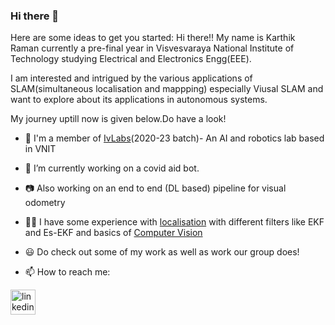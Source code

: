 ### Hi there 👋

<!--
**karthik101200/karthik101200** is a ✨ _special_ ✨ repository because its `README.md` (this file) appears on your GitHub profile.
-->

Here are some ideas to get you started:
Hi there!! My name is Karthik Raman currently a pre-final year in Visvesvaraya National Institute of Technology studying Electrical and Electronics Engg(EEE).


I am interested and intrigued by the various applications of SLAM(simultaneous localisation and mappping) especially Viusal SLAM and want to explore about its applications in autonomous systems.  

My journey uptill now is given below.Do have a look!


- 🏫 I'm a member of [IvLabs](https://www.ivlabs.in/)(2020-23 batch)- An AI and robotics lab based in VNIT
- 🤖 I’m currently working on a covid aid bot. 
- 📷 Also working on an end to end (DL based) pipeline for visual odometry
- 🧑‍💼 I have some experience with [localisation](https://github.com/karthik101200/ekf) with different filters like EKF and Es-EKF and basics of [Computer Vision](https://github.com/karthik101200/cv-)
- 😃 Do check out some of my work as well as work our group does!


- 📫 How to reach me: 


[<img src='https://img.shields.io/badge/LinkedIn-0077B5?style=for-the-badge&logo=linkedin&logoColor=white' alt='linkedin' height='40'>](https://www.linkedin.com/in/karthik-raman-8528621ab/)  

<!--[<img src='https://img.shields.io/badge/Gmail-D14836?style=for-the-badge&logo=gmail&logoColor=white' alt='gmail' height='40'>](karthikraman14@gmail.com) -->

